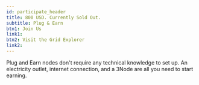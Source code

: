 ```yaml
---
id: participate_header
title: 800 USD. Currently Sold Out.
subtitle: Plug & Earn
btn1: Join Us
link1: 
btn2: Visit the Grid Explorer
link2: 
---
```


Plug and Earn nodes don't require any technical knowledge to set up. An electricity outlet, internet connection, and a 3Node are all you need to start earning.


